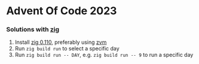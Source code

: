 # Advent Of Code 2023
### Solutions with [zig](https://ziglang.org/)

1. Install [zig 0.110](https://ziglang.org/), preferably using
   [zvm](https://github.com/tristanisham/zvm)
2. Run `zig build run` to select a specific day
3. Run `zig build run -- DAY`, e.g. `zig build run -- 9` to run a specific day 
